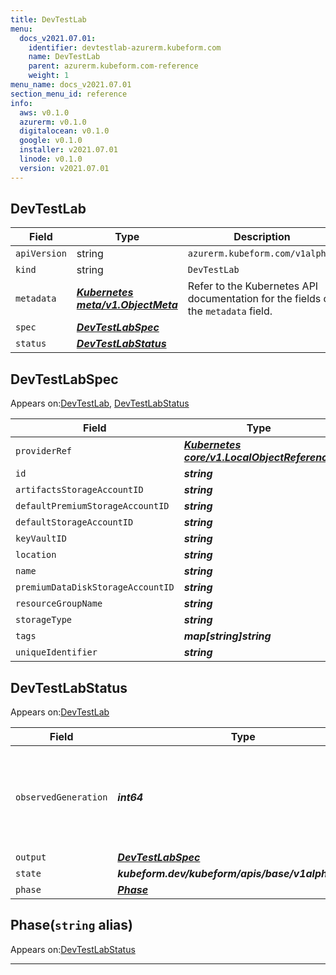```yaml
---
title: DevTestLab
menu:
  docs_v2021.07.01:
    identifier: devtestlab-azurerm.kubeform.com
    name: DevTestLab
    parent: azurerm.kubeform.com-reference
    weight: 1
menu_name: docs_v2021.07.01
section_menu_id: reference
info:
  aws: v0.1.0
  azurerm: v0.1.0
  digitalocean: v0.1.0
  google: v0.1.0
  installer: v2021.07.01
  linode: v0.1.0
  version: v2021.07.01
---
```


## DevTestLab
| Field | Type | Description |
| ------ | ----- | ----------- |
| `apiVersion` | string | `azurerm.kubeform.com/v1alpha1` |
|    `kind` | string | `DevTestLab` |
| `metadata` | ***[Kubernetes meta/v1.ObjectMeta](https://v1-18.docs.kubernetes.io/docs/reference/generated/kubernetes-api/v1.18/#objectmeta-v1-meta)***|Refer to the Kubernetes API documentation for the fields of the `metadata` field.|
| `spec` | ***[DevTestLabSpec](#devtestlabspec)***||
| `status` | ***[DevTestLabStatus](#devtestlabstatus)***||
## DevTestLabSpec

Appears on:[DevTestLab](#devtestlab), [DevTestLabStatus](#devtestlabstatus)

| Field | Type | Description |
| ------ | ----- | ----------- |
| `providerRef` | ***[Kubernetes core/v1.LocalObjectReference](https://v1-18.docs.kubernetes.io/docs/reference/generated/kubernetes-api/v1.18/#localobjectreference-v1-core)***||
| `id` | ***string***||
| `artifactsStorageAccountID` | ***string***| ***(Optional)*** |
| `defaultPremiumStorageAccountID` | ***string***| ***(Optional)*** |
| `defaultStorageAccountID` | ***string***| ***(Optional)*** |
| `keyVaultID` | ***string***| ***(Optional)*** |
| `location` | ***string***||
| `name` | ***string***||
| `premiumDataDiskStorageAccountID` | ***string***| ***(Optional)*** |
| `resourceGroupName` | ***string***||
| `storageType` | ***string***| ***(Optional)*** |
| `tags` | ***map[string]string***| ***(Optional)*** |
| `uniqueIdentifier` | ***string***| ***(Optional)*** |
## DevTestLabStatus

Appears on:[DevTestLab](#devtestlab)

| Field | Type | Description |
| ------ | ----- | ----------- |
| `observedGeneration` | ***int64***| ***(Optional)*** Resource generation, which is updated on mutation by the API Server.|
| `output` | ***[DevTestLabSpec](#devtestlabspec)***| ***(Optional)*** |
| `state` | ***kubeform.dev/kubeform/apis/base/v1alpha1.State***| ***(Optional)*** |
| `phase` | ***[Phase](#phase)***| ***(Optional)*** |
## Phase(`string` alias)

Appears on:[DevTestLabStatus](#devtestlabstatus)

---
